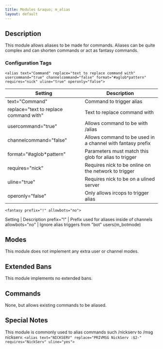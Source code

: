 ```yaml
---
title: Modules &raquo; m_alias
layout: default
---
```


## Description

This module allows aliases to be made for commands. Aliases can be quite
complex and can shorten commands or act as fantasy commands.

### Configuration Tags

`<alias text="Command" replace="text to replace command with" usercommand="true" channelcommand="false" format="#aglob*pattern" requires="nick" uline="true" operonly="false">`

Setting | Description
------- | -----------
text="Command" | Command to trigger alias
replace="text to replace command with" | Text to replace command with
usercommand="true" | Allows command to be with /alias
channelcommand="false" | Allows command to be used in a channel with fantasy prefix
format="#aglob*pattern" | Parameters must match this glob for alias to trigger
requires="nick" | Requires nick to be online on the network to trigger
uline="true" | Requires nick to be on a ulined server
operonly="false" | Only allows ircops to trigger alias

`<fantasy prefix="!" allowbots="no">`

Setting | Description
prefix="!" | Prefix used for aliases inside of channels
allowbots="no" | Ignore alias triggers from "bot" users(m_botmode)

## Modes

This module does not implement any extra user or channel modes.

## Extended Bans

This module implements no extended bans.

## Commands

None, but allows existing commands to be aliased.

## Special Notes

This module is commonly used to alias commands such /nickserv to /msg nickserv.
`<alias text="NICKSERV" replace="PRIVMSG NickServ :$2-" requires="NickServ" uline="yes">`
